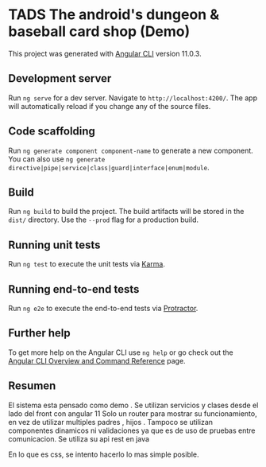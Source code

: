 # TADS The android's dungeon & baseball card shop (Demo)

This project was generated with [Angular CLI](https://github.com/angular/angular-cli) version 11.0.3.

## Development server

Run `ng serve` for a dev server. Navigate to `http://localhost:4200/`. The app will automatically reload if you change any of the source files.

## Code scaffolding

Run `ng generate component component-name` to generate a new component. You can also use `ng generate directive|pipe|service|class|guard|interface|enum|module`.

## Build

Run `ng build` to build the project. The build artifacts will be stored in the `dist/` directory. Use the `--prod` flag for a production build.

## Running unit tests

Run `ng test` to execute the unit tests via [Karma](https://karma-runner.github.io).

## Running end-to-end tests

Run `ng e2e` to execute the end-to-end tests via [Protractor](http://www.protractortest.org/).

## Further help

To get more help on the Angular CLI use `ng help` or go check out the [Angular CLI Overview and Command Reference](https://angular.io/cli) page.

## Resumen


El sistema esta pensado como demo . 
Se utilizan servicios y clases desde el lado del front con angular 11
Solo  un router para mostrar su funcionamiento, en vez de utilizar multiples padres , hijos .
Tampoco se utilizan componentes dinamicos ni validaciones ya que es de uso de pruebas entre comunicacion.
Se utiliza su api rest en java


En lo que es css, se intento hacerlo lo mas simple posible. 


